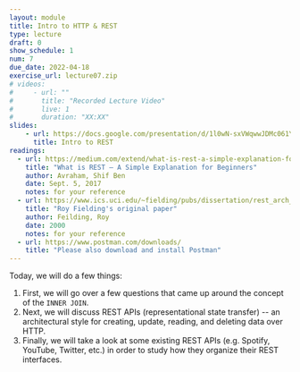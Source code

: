 ```yaml
---
layout: module
title: Intro to HTTP & REST
type: lecture
draft: 0
show_schedule: 1
num: 7
due_date: 2022-04-18
exercise_url: lecture07.zip
# videos: 
#     - url: ""
#       title: "Recorded Lecture Video"
#       live: 1
#       duration: "XX:XX"
slides:
    - url: https://docs.google.com/presentation/d/1l0wN-sxVWqwwJDMc061Y73NtXgH1sNuJdv4-NykVQSY/edit?usp=sharing
      title: Intro to REST
readings:
  - url: https://medium.com/extend/what-is-rest-a-simple-explanation-for-beginners-part-1-introduction-b4a072f8740f
    title: "What is REST — A Simple Explanation for Beginners"
    author: Avraham, Shif Ben 
    date: Sept. 5, 2017
    notes: for your reference
  - url: https://www.ics.uci.edu/~fielding/pubs/dissertation/rest_arch_style.htm
    title: "Roy Fielding's original paper"
    author: Feilding, Roy
    date: 2000
    notes: for your reference
  - url: https://www.postman.com/downloads/
    title: "Please also download and install Postman"
---
```


Today, we will do a few things: 
1. First, we will go over a few questions that came up around the concept of the `INNER JOIN`. 
1. Next, we will discuss REST APIs (representational state transfer) -- an architectural style for creating, update, reading, and deleting data over HTTP. 
1. Finally, we will take a look at some existing REST APIs (e.g. Spotify, YouTube, Twitter, etc.) in order to study how they organize their REST interfaces.